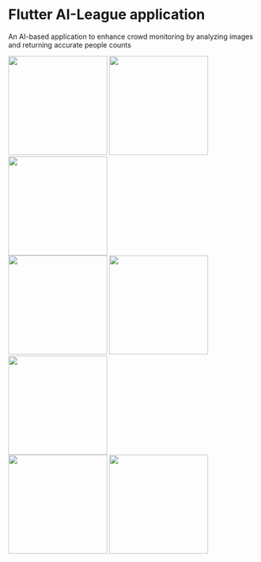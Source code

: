 # Flutter AI-League application

An AI-based application to enhance crowd monitoring by analyzing images and returning accurate people counts





<img src="https://github.com/user-attachments/assets/fd2bc736-37f4-4cb9-a740-767c992633dd" width="200"/>
<img src="https://github.com/user-attachments/assets/4fa4c727-5c53-4123-9ec8-f77badb7db4a" width="200"/>
<img src="https://github.com/user-attachments/assets/5cfdbf9b-9f84-4e1d-88f2-f6cb2500d550" width="200"/>

<br>

<img src="https://github.com/user-attachments/assets/ad81c7bf-aed0-4e46-bdf1-c5b5f684ee6a" width="200"/>
<img src="https://github.com/user-attachments/assets/8e2c0224-156d-4b6f-9fb3-2607ff40a5ec" width="200"/>
<img src="https://github.com/user-attachments/assets/f4a0926b-f166-4cf7-8c8d-f73e025b4e7f" width="200"/>

<br>

<img src="https://github.com/user-attachments/assets/cb6f61d3-5d78-467b-8244-105fbe218e59" width="200"/>
<img src="https://github.com/user-attachments/assets/ed776a31-4cba-4187-b279-ff696f060b91" width="200"/>
